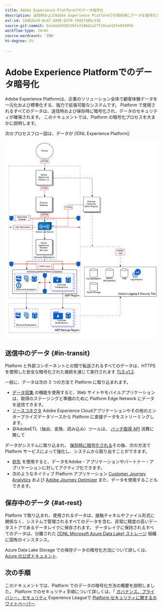 ```yaml
---
title: Adobe Experience Platformでのデータ暗号化
description: 送信時およびAdobe Experience Platformでの保存時にデータを暗号化する方法を説明します。
exl-id: 184b2b2d-8cd7-4299-83f8-f992f585c336
source-git-commit: 5a14eb5938236fa7186d1a27f28cee15fe6558f6
workflow-type: tm+mt
source-wordcount: '396'
ht-degree: 5%

---
```


# Adobe Experience Platformでのデータ暗号化

Adobe Experience Platformは、企業のソリューション全体で顧客体験データを一元化および標準化する、強力で拡張可能なシステムです。 Platform で使用されるすべてのデータは、送信時および保存時に暗号化され、データのセキュリティが確保されます。 このドキュメントでは、Platform の暗号化プロセスを大まかに説明します。

次のプロセスフロー図は、データが [!DNL Experience Platform]:

![](../images/governance-privacy-security/encryption/flow.png)

## 送信中のデータ {#in-transit}

Platform と外部コンポーネントとの間で転送されるすべてのデータは、HTTPS を使用した安全な暗号化された接続を通じて実行されます [TLS v1.2](https://datatracker.ietf.org/doc/html/rfc5246).

一般に、データは次の 3 つの方法で Platform に取り込まれます。

* [データ収集](../../collection/home.md) の機能を使用すると、Web サイトやモバイルアプリケーションは、取得のステージングと準備のために Platform Edge Network にデータを送信できます。
* [ソースコネクタ](../../sources/home.md) Adobe Experience Cloudアプリケーションやその他のエンタープライズデータソースから Platform に直接データをストリーミングします。
* 非AdobeETL（抽出、変換、読み込み）ツールは、 [バッチ取得 API](../../ingestion/batch-ingestion/overview.md) 消費に関して

データがシステムに取り込まれ、 [保存時に暗号化される](#at-rest)その後、次の方法で Platform サービスによって強化し、システムから取り出すことができます。

* [宛先](../../destinations/home.md) を使用すると、データをAdobe・アプリケーションやパートナー・アプリケーションに対してアクティブ化できます。
* 次のようなネイティブ Platform アプリケーション [Customer Journey Analytics](https://experienceleague.adobe.com/docs/analytics-platform/using/cja-overview/cja-overview.html?lang=ja) および [Adobe Journey Optimizer](https://experienceleague.adobe.com/docs/journey-optimizer/using/ajo-home.html?lang=ja) また、データを使用することもできます。

## 保存中のデータ {#at-rest}

Platform で取り込まれ、使用されるデータは、接触チャネルやファイル形式に関係なく、システムで管理されるすべてのデータを含む、非常に精度の高いデータストアであるデータレイクに保存されます。 データレイクに保持されるすべてのデータは、分離された [[!DNL Microsoft Azure Data Lake] ストレージ](https://docs.microsoft.com/en-us/azure/storage/blobs/data-lake-storage-introduction) 組織に固有のインスタンス。

Azure Data Lake Storage での保存データの暗号化方法について詳しくは、 [Azure の公式ドキュメント](https://learn.microsoft.com/en-us/azure/storage/common/storage-service-encryption).

## 次の手順

このドキュメントでは、Platform でのデータの暗号化方法の概要を説明しました。 Platform でのセキュリティ手順について詳しくは、「 [ガバナンス、プライバシー、セキュリティ](./overview.md) Experience Leagueで [Platform セキュリティに関するホワイトペーパー](https://www.adobe.com/content/dam/cc/en/security/pdfs/AEP_SecurityOverview.pdf).
